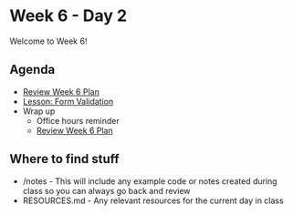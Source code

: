 # Week 6 - Day 2

Welcome to Week 6!

## Agenda


- [Review Week 6 Plan](https://learn.digitalcrafts.com/flex/#_5-6-handling-user-input)
- [Lesson: Form Validation](https://learn.digitalcrafts.com/flex/lessons/handling-user-input/form-validation/)
- Wrap up
  - Office hours reminder
  - [Review Week 6 Plan](https://learn.digitalcrafts.com/flex/#_5-6-handling-user-input)

## Where to find stuff
- /notes - This will include any example code or notes created during class so you can always go back and review
- RESOURCES.md - Any relevant resources for the current day in class

